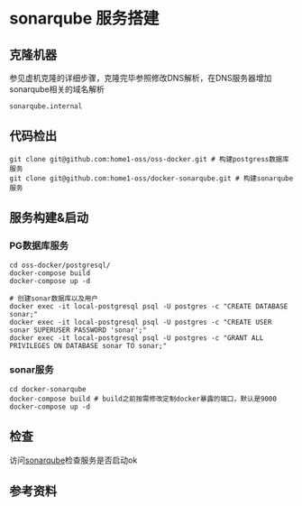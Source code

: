 # sonarqube 服务搭建

## 克隆机器
参见虚机克隆的详细步骤，克隆完毕参照修改DNS解析，在DNS服务器增加sonarqube相关的域名解析

    sonarqube.internal

## 代码检出

    git clone git@github.com:home1-oss/oss-docker.git # 构建postgress数据库服务
    git clone git@github.com:home1-oss/docker-sonarqube.git # 构建sonarqube服务

## 服务构建&启动

### PG数据库服务

    cd oss-docker/postgresql/
    docker-compose build
    docker-compose up -d

    # 创建sonar数据库以及用户
    docker exec -it local-postgresql psql -U postgres -c "CREATE DATABASE sonar;"
    docker exec -it local-postgresql psql -U postgres -c "CREATE USER sonar SUPERUSER PASSWORD 'sonar';"
    docker exec -it local-postgresql psql -U postgres -c "GRANT ALL PRIVILEGES ON DATABASE sonar TO sonar;"

### sonar服务

    cd docker-sonarqube
    docker-compose build # build之前按需修改定制docker暴露的端口，默认是9000
    docker-compose up -d


## 检查
访问[sonarqube](http://sonarqube.internal/)检查服务是否启动ok

## 参考资料